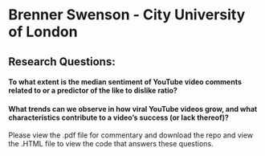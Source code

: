 # Brenner Swenson - City University of London

## Research Questions:
#### To what extent is the median sentiment of YouTube video comments related to or a predictor of the like to dislike ratio?
#### What trends can we observe in how viral YouTube videos grow, and what characteristics contribute to a video’s success (or lack thereof)?


Please view the .pdf file for commentary and download the repo and view the .HTML file to view the code that answers these questions. 
